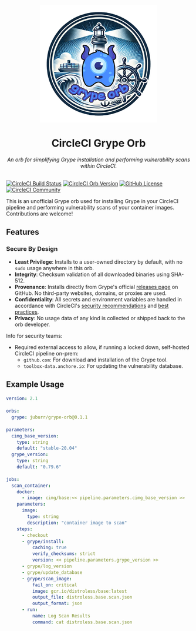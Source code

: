 <div align="center">
  <img align="center" width="320" src="assets/logos/grype-orb-logo.png" alt="Grype Orb">
  <h1>CircleCI Grype Orb</h1>
  <i>An orb for simplifying Grype installation and performing vulnerability scans within CircleCI.</i><br /><br />
</div>

[![CircleCI Build Status](https://circleci.com/gh/juburr/grype-orb.svg?style=shield "CircleCI Build Status")](https://circleci.com/gh/juburr/grype-orb) [![CircleCI Orb Version](https://badges.circleci.com/orbs/juburr/grype-orb.svg)](https://circleci.com/developer/orbs/orb/juburr/grype-orb) [![GitHub License](https://img.shields.io/badge/license-MIT-lightgrey.svg)](https://raw.githubusercontent.com/juburr/grype-orb/master/LICENSE) [![CircleCI Community](https://img.shields.io/badge/community-CircleCI%20Discuss-343434.svg)](https://discuss.circleci.com/c/ecosystem/orbs)

This is an unofficial Grype orb used for installing Grype in your CircleCI pipeline and performing vulnerability scans of your container images. Contributions are welcome!

## Features
### **Secure By Design**
- **Least Privilege**: Installs to a user-owned directory by default, with no `sudo` usage anywhere in this orb.
- **Integrity**: Checksum validation of all downloaded binaries using SHA-512.
- **Provenance**: Installs directly from Grype's official [releases page](https://github.com/anchore/grype/releases/) on GitHub. No third-party websites, domains, or proxies are used.
- **Confidentiality**: All secrets and environment variables are handled in accordance with CircleCI's [security recommendations](https://circleci.com/docs/security-recommendations/) and [best practices](https://circleci.com/docs/orbs-best-practices/).
- **Privacy**: No usage data of any kind is collected or shipped back to the orb developer.

Info for security teams:
- Required external access to allow, if running a locked down, self-hosted CircleCI pipeline on-prem:
  - `github.com`: For download and installation of the Grype tool.
  - `toolbox-data.anchore.io`: For updating the vulnerability database.

## Example Usage

```yaml
version: 2.1

orbs:
  grype: juburr/grype-orb@0.1.1

parameters:
  cimg_base_version:
    type: string
    default: "stable-20.04"
  grype_version:
    type: string
    default: "0.79.6"

jobs:
  scan_container:
    docker:
      - image: cimg/base:<< pipeline.parameters.cimg_base_version >>
    parameters:
      image:
        type: string
        description: "container image to scan"
    steps:
      - checkout
      - grype/install:
          caching: true
          verify_checksums: strict
          version: << pipeline.parameters.grype_version >>
      - grype/log_version
      - grype/update_database
      - grype/scan_image:
          fail_on: critical
          image: gcr.io/distroless/base:latest
          output_file: distroless.base.scan.json
          output_format: json
      - run:
          name: Log Scan Results
          command: cat distroless.base.scan.json
```
